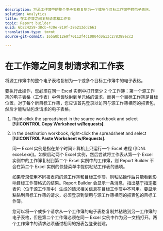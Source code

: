 ```yaml
---
description: 将源工作簿中的整个电子表格复制为一个或多个目标工作簿中的电子表格。
solution: Analytics
title: 在工作簿之间复制请求和工作表
topic: Report builder
uuid: 6b2c4259-d8cb-430e-819f-38e213dd2661
translation-type: tm+mt
source-git-commit: 16ba0b12e0f70112f4c10804d0a13c278388ecc2

---
```



# 在工作簿之间复制请求和工作表

将源工作簿中的整个电子表格复制为一个或多个目标工作簿中的电子表格。

要执行此操作，您必须在同一 Excel 实例中打开至少 2 个工作簿：第一个源工作簿的电子表格（工作表）中包含映射到单元格的请求，而另一个目标工作簿是目标位置。对于每个新目标工作簿，您应该首先登录以访问与源工作簿相同的报表包，然后才能粘贴包含请求的电子表格。
1. Right-click the spreadsheet in the source workbook and select **[!UICONTROL Copy Worksheet w/Requests]**.
1. In the destination workbook, right-click the spreadsheet and select **[!UICONTROL Paste Worksheet w/Requests]**.

   同一 Excel 实例是指在某个时间计算机上只运行一个 Excel 进程 ([!DNL excel.exe])。如果启动两个 Excel 实例，然后尝试将工作表从第一个 Excel 实例中的工作簿复制到第二个 Excel 实例中的工作簿，则 Report Builder 不会在第二个 Excel 实例的快捷菜单中提供粘贴工作表的选项。

   如果登录使用不同报表包的源工作簿和目标工作簿，则粘贴操作后只能看到影响目标工作簿格式的结果。Report Builder 会显示一条消息，指出基于指定报表包（位于源工作簿中）生成的请求相关信息在目标工作簿中不可用。要显示粘贴到目标工作簿的请求，必须登录到使用与源工作簿相同的报表包的目标工作簿。

   您可以将一个或多个请求从一个工作簿的电子表格复制并粘贴到另一工作簿的电子表格，但是第二个工作簿必须在同一 Excel 实例中作为另一文档打开。两个工作簿中的请求必须通过相同的报表包登录创建。
